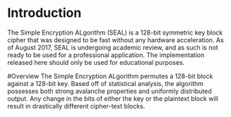 # Introduction
The Simple Encryption ALgorithm (SEAL) is a 128-bit symmetric key block cipher that was designed to be fast without
any hardware acceleration. As of August 2017, SEAL is undergoing academic review, and as such is not ready to be used for a
professional application. The implementation released here should only be used for educational purposes.

#Overview
The Simple Encryption ALgorithm permutes a 128-bit block against a 128-bit key. Based off of statistical analysis,
the algorithm possesses both strong avalanche properties and uniformly distributed output. Any change in the bits of either the
key or the plaintext block will result in drastically different cipher-text blocks. 
